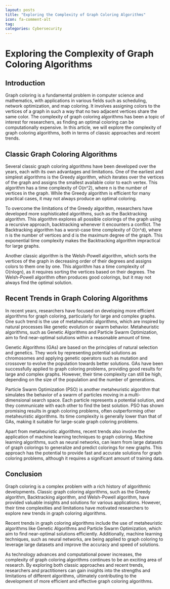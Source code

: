 ```yaml
---
layout: posts
title: "Exploring the Complexity of Graph Coloring Algorithms"
icon: fa-comment-alt
tag:      
categories: Cybersecurity
---
```



# Exploring the Complexity of Graph Coloring Algorithms

## Introduction
Graph coloring is a fundamental problem in computer science and mathematics, with applications in various fields such as scheduling, network optimization, and map coloring. It involves assigning colors to the vertices of a graph in such a way that no two adjacent vertices share the same color. The complexity of graph coloring algorithms has been a topic of interest for researchers, as finding an optimal coloring can be computationally expensive. In this article, we will explore the complexity of graph coloring algorithms, both in terms of classic approaches and recent trends.

## Classic Graph Coloring Algorithms
Several classic graph coloring algorithms have been developed over the years, each with its own advantages and limitations. One of the earliest and simplest algorithms is the Greedy algorithm, which iterates over the vertices of the graph and assigns the smallest available color to each vertex. This algorithm has a time complexity of O(n^2), where n is the number of vertices in the graph. While the Greedy algorithm is efficient for many practical cases, it may not always produce an optimal coloring.

To overcome the limitations of the Greedy algorithm, researchers have developed more sophisticated algorithms, such as the Backtracking algorithm. This algorithm explores all possible colorings of the graph using a recursive approach, backtracking whenever it encounters a conflict. The Backtracking algorithm has a worst-case time complexity of O(n^d), where n is the number of vertices and d is the maximum degree of the graph. This exponential time complexity makes the Backtracking algorithm impractical for large graphs.

Another classic algorithm is the Welsh-Powell algorithm, which sorts the vertices of the graph in decreasing order of their degrees and assigns colors to them one by one. This algorithm has a time complexity of O(nlogn), as it requires sorting the vertices based on their degrees. The Welsh-Powell algorithm often produces good colorings, but it may not always find the optimal solution.

## Recent Trends in Graph Coloring Algorithms
In recent years, researchers have focused on developing more efficient algorithms for graph coloring, particularly for large and complex graphs. One such trend is the use of metaheuristic algorithms, which are inspired by natural processes like genetic evolution or swarm behavior. Metaheuristic algorithms, such as Genetic Algorithms and Particle Swarm Optimization, aim to find near-optimal solutions within a reasonable amount of time.

Genetic Algorithms (GAs) are based on the principles of natural selection and genetics. They work by representing potential solutions as chromosomes and applying genetic operators such as mutation and crossover to evolve the population towards better solutions. GAs have been successfully applied to graph coloring problems, providing good results for large and complex graphs. However, their time complexity can still be high, depending on the size of the population and the number of generations.

Particle Swarm Optimization (PSO) is another metaheuristic algorithm that simulates the behavior of a swarm of particles moving in a multi-dimensional search space. Each particle represents a potential solution, and they communicate with each other to find the best solution. PSO has shown promising results in graph coloring problems, often outperforming other metaheuristic algorithms. Its time complexity is generally lower than that of GAs, making it suitable for large-scale graph coloring problems.

Apart from metaheuristic algorithms, recent trends also involve the application of machine learning techniques to graph coloring. Machine learning algorithms, such as neural networks, can learn from large datasets of graph colorings to generalize and predict colorings for new graphs. This approach has the potential to provide fast and accurate solutions for graph coloring problems, although it requires a significant amount of training data.

## Conclusion
Graph coloring is a complex problem with a rich history of algorithmic developments. Classic graph coloring algorithms, such as the Greedy algorithm, Backtracking algorithm, and Welsh-Powell algorithm, have provided valuable insights and solutions for various applications. However, their time complexities and limitations have motivated researchers to explore new trends in graph coloring algorithms.

Recent trends in graph coloring algorithms include the use of metaheuristic algorithms like Genetic Algorithms and Particle Swarm Optimization, which aim to find near-optimal solutions efficiently. Additionally, machine learning techniques, such as neural networks, are being applied to graph coloring to leverage large datasets and improve the accuracy and speed of solutions.

As technology advances and computational power increases, the complexity of graph coloring algorithms continues to be an exciting area of research. By exploring both classic approaches and recent trends, researchers and practitioners can gain insights into the strengths and limitations of different algorithms, ultimately contributing to the development of more efficient and effective graph coloring algorithms.